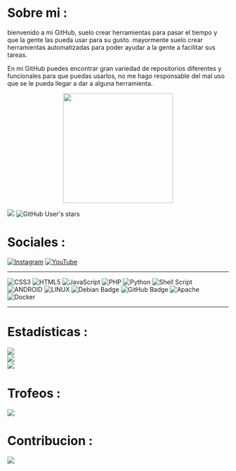 # Sobre mi :

bienvenido a mi GitHub, suelo crear herramientas para pasar el tiempo y que la gente las pueda usar para su gusto. mayormente suelo crear herramientas automatizadas para poder ayudar a la gente a facilitar sus tareas.

En mi GitHub puedes encontrar gran variedad de repositorios diferentes y funcionales para que puedas usarlos, no me hago responsable del mal uso que se le pueda llegar a dar a alguna herramienta.

<p align="center"> <img width="250px" src="https://cdn.shopify.com/s/files/1/0262/6361/7617/t/4/assets/Pixel-Elements---Clip-1.mp4?v=1608315212"> </p>

<img src="https://komarev.com/ghpvc/?username=RIP-Network&style=flat-square&color=blue"> 
<img alt="GitHub User's stars" src="https://img.shields.io/github/stars/RIP-Network?style=social">

# Sociales :

[![Instagram](https://img.shields.io/badge/Instagram-%23E4405F.svg?logo=Instagram&logoColor=white)](https://instagram.com/ripnetworkyt) [![YouTube](https://img.shields.io/badge/YouTube-%23FF0000.svg?logo=YouTube&logoColor=white)](https://youtube.com/@RIPNetwork) 

---

![CSS3](https://img.shields.io/badge/css3-%231572B6.svg?style=for-the-badge&logo=css3&logoColor=white) 
![HTML5](https://img.shields.io/badge/html5-%23E34F26.svg?style=for-the-badge&logo=html5&logoColor=white) ![JavaScript](https://img.shields.io/badge/javascript-%23323330.svg?style=for-the-badge&logo=javascript&logoColor=%23F7DF1E) 
![PHP](https://img.shields.io/badge/php-%23777BB4.svg?style=for-the-badge&logo=php&logoColor=white) 
![Python](https://img.shields.io/badge/python-3670A0?style=for-the-badge&logo=python&logoColor=ffdd54) 
![Shell Script](https://img.shields.io/badge/shell_script-%23121011.svg?style=for-the-badge&logo=gnu-bash&logoColor=white) 
![ANDROID](https://img.shields.io/badge/android-%2320232a.svg?style=for-the-badge&logo=android&logoColor=%a4c639) 
![LINUX](https://img.shields.io/badge/Linux-FCC624?style=for-the-badge&logo=linux&logoColor=black)
![Debian Badge](https://img.shields.io/badge/Debian-A81D33?logo=debian&logoColor=fff&style=for-the-badge)
![GitHub Badge](https://img.shields.io/badge/GitHub-181717?logo=github&logoColor=fff&style=for-the-badge)
![Apache](https://img.shields.io/badge/apache-%23D42029.svg?style=for-the-badge&logo=apache&logoColor=white)
![Docker](https://img.shields.io/badge/docker-%230db7ed.svg?style=for-the-badge&logo=docker&logoColor=white)

---

# Estadísticas :

![](https://github-readme-stats.vercel.app/api?username=RIP-Network&theme=dark&hide_border=false&include_all_commits=true&count_private=true)<br/>
![](https://github-readme-streak-stats.herokuapp.com/?user=RIP-Network&theme=dark&hide_border=false)<br/>
![](https://github-readme-stats.vercel.app/api/top-langs/?username=RIP-Network&theme=dark&hide_border=false&include_all_commits=true&count_private=true&layout=compact)

# Trofeos :

![](https://github-profile-trophy.vercel.app/?username=RIP-Network&theme=dark_dimmed&no-frame=false&no-bg=false&margin-w=4)

# Contribucion :

![](https://github-contributor-stats.vercel.app/api?username=RIP-Network&limit=5&theme=dark&combine_all_yearly_contributions=true)

